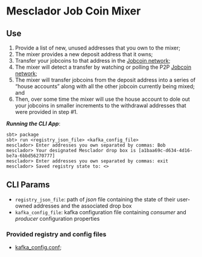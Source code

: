  # Mesclador Job Coin Mixer
 
 ## Use
 1. Provide a list of new, unused addresses that you own to the mixer;
 2. The mixer provides a new deposit address that it owns;
 3. Transfer your jobcoins to that address in the [Jobcoin network](https://jobcoin.gemini.com/polyester);
 4. The mixer will detect a transfer by watching or polling the P2P [Jobcoin network](https://jobcoin.gemini.com/polyester);
 5. The mixer will transfer jobcoins from the deposit address into a series of “house accounts” along with all the other jobcoin currently being mixed; and
 6. Then, over some time the mixer will use the house account to dole out your jobcoins in smaller increments to the withdrawal addresses that were provided in step #1.
 
 ***Running the CLI App***:
  
 ```
 sbt> package
 sbt> run <registry_json_file> <kafka_config_file>
 mesclador> Enter addresses you own separated by commas: Bob
 mesclador> Your designated Mesclador drop box is [a1baa69c-d634-4d16-be7a-6bbd56270777]
 mesclador> Enter addresses you own separated by commas: exit
 mesclador> Saved registry state to: <>
 ```
 
  ## CLI Params
  - `registry_json_file`: path of *json* file containing the state of their user-owned addresses and the associated drop box
  - `kafka_config_file`: kafka configuration file containing *consumer* and *producer* configuration properties
  
  ### Provided registry and config files
  - [kafka_config.conf](https://jobcoin.gemini.com/polyester);
